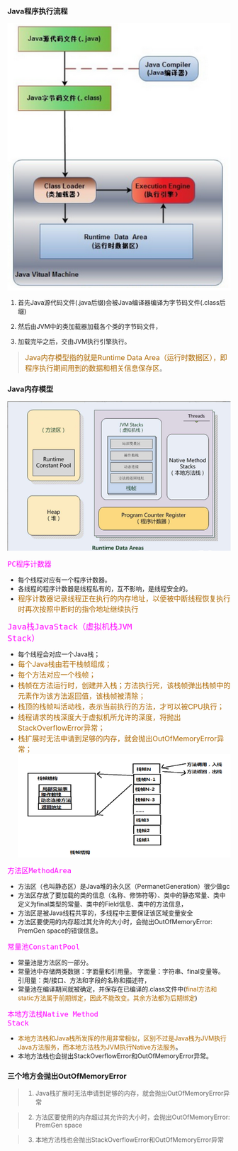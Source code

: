 ### Java程序执行流程
![丢失](../Java高级/资料/Java程序执行流程.png "Java程序执行流程")

1. 首先Java源代码文件(.java后缀)会被Java编译器编译为字节码文件(.class后缀)

2. 然后由JVM中的类加载器加载各个类的字节码文件，

3. 加载完毕之后，交由JVM执行引擎执行。

><font color=#ad6800 size=3>Java内存模型指的就是Runtime Data Area（运行时数据区），即程序执行期间用到的数据和相关信息保存区</font>。

### Java内存模型

![丢失](../Java高级/资料/Java内存模型.png "Java内存模型")

<code><font size=3 color=FF00FF>PC程序计数器</font></code>

* 每个线程对应有一个程序计数器。
* 各线程的程序计数器是线程私有的，互不影响，是线程安全的。
* <font color=#ad6800 size=3>程序计数器记录线程正在执行的内存地址，以便被中断线程恢复执行时再次按照中断时的指令地址继续执行</font>

<code><font size=4 color=FF00FF>Java栈JavaStack（虚拟机栈JVM Stack）</font></code>

* 每个线程会对应一个Java栈；
* <font color=#ad6800 size=3>每个Java栈由若干栈帧组成；</font>
* <font color=#ad6800 size=3>每个方法对应一个栈帧；</font>
* <font color=#ad6800 size=3>栈帧在方法运行时，创建并入栈；方法执行完，该栈帧弹出栈帧中的元素作为该方法返回值，该栈帧被清除；</font>
* <font color=#ad6800 size=3>栈顶的栈帧叫活动栈，表示当前执行的方法，才可以被CPU执行；</font>
* <font color=#ad6800 size=3>线程请求的栈深度大于虚拟机所允许的深度，将抛出StackOverflowError异常；</font>
* <font color=#ad6800 size=3>栈扩展时无法申请到足够的内存，就会抛出OutOfMemoryError异常；</font>
![丢失](../Java高级/资料/方法栈.png "方法栈")


<code><font size=3 color=FF00FF>方法区MethodArea</font></code>

* 方法区（也叫静态区）是Java堆的永久区（PermanetGeneration）很少做gc
*	方法区存放了要加载的类的信息（名称、修饰符等）、类中的静态常量、类中定义为final类型的常量、类中的Field信息、类中的方法信息，
*	方法区是被Java线程共享的，多线程中主要保证该区域变量安全
*	方法区要使用的内存超过其允许的大小时，会抛出OutOfMemoryError: PremGen space的错误信息。



<code><font size=3 color=FF00FF>常量池ConstantPool</font></code>

*	常量池是方法区的一部分。
*	常量池中存储两类数据：字面量和引用量。
字面量：字符串、final变量等。
引用量：类/接口、方法和字段的名称和描述符，
*	常量池在编译期间就被确定，并保存在已编译的.class文件中(<font color=ad6800>final方法和static方法属于前期绑定，因此不能改变。其余方法都为后期绑定</font>)



<code><font size=3 color=FF00FF>本地方法栈Native Method Stack</font></code>

*	<font color=ad6800>本地方法栈和Java栈所发挥的作用非常相似，区别不过是Java栈为JVM执行Java方法服务，而本地方法栈为JVM执行Native方法服务</font>。
*	本地方法栈也会抛出StackOverflowError和OutOfMemoryError异常。


### 三个地方会抛出OutOfMemoryError

>1. Java栈扩展时无法申请到足够的内存，就会抛出OutOfMemoryError异常

>2. 方法区要使用的内存超过其允许的大小时，会抛出OutOfMemoryError: PremGen space

>3. 本地方法栈也会抛出StackOverflowError和OutOfMemoryError异常
